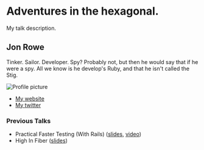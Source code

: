 # Adventures in the hexagonal.

My talk description.

## Jon Rowe

Tinker. Sailor. Developer. Spy? Probably not, but then he would say that
if he were a spy. All we know is he develop's Ruby, and that he isn't
called the Stig.


![Profile picture](http://www.gravatar.com/avatar/d79fc498d7a5b2ce12180890247476f0.png?s=200)

- [My website](http://jonrowe.co.uk)
- [My twitter](https://twitter.com/JonRowe)

### Previous Talks
- Practical Faster Testing (With Rails) ([slides](https://speakerdeck.com/u/jonrowe/p/practical-faster-testing-with-rails), [video](http://vimeo.com/45474361))
- High In Fiber ([slides](http://highinfiber-shrug.heroku.com/))
